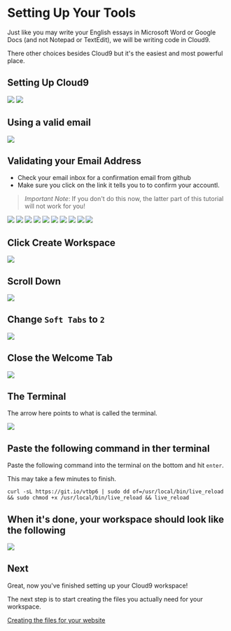 # Setting Up Your Tools

Just like you may write your English essays in Microsoft Word or Google Docs (and not Notepad or TextEdit), we will be writing code in Cloud9.

There other choices besides Cloud9 but it's the easiest and most powerful place.

## Setting Up Cloud9

![](img/c9_v2_setup_1.png)
![](img/c9_v2_setup_2.png)

## Using a valid email
![](img/c9_v2_setup_3.png)

## Validating your Email Address

- Check your email inbox for a confirmation email from github
- Make sure you click on the link it tells you to to confirm your accountl.

> *Important Note*: If you don't do this now, the latter part of this tutorial will not work for you!

![](img/c9_v2_setup_4.png)
![](img/c9_v2_setup_5.png)
![](img/c9_v2_setup_6.png)
![](img/c9_v2_setup_7.png)
![](img/c9_v2_setup_8.png)
![](img/c9_v2_setup_9.png)
![](img/c9_v2_setup_10.png)
![](img/c9_v2_setup_11.png)
![](img/c9_v2_setup_12.png)
![](img/c9_v2_setup_13.png)

## Click Create Workspace
![](img/c9_v2_setup_14.png)

## Scroll Down
![](img/c9_v2_setup_16.png)

## Change `Soft Tabs` to `2`
![](img/c9_v2_setup_17.png)

## Close the Welcome Tab
![](img/c9_closed_welcome_tab.png)

## The Terminal
The arrow here points to what is called the terminal.

![](img/c9_v2_setup_18.png)

## Paste the following command in ther terminal
Paste the following command into the terminal on the bottom and hit `enter`. 

This may take a few minutes to finish.

    curl -sL https://git.io/vtbp6 | sudo dd of=/usr/local/bin/live_reload && sudo chmod +x /usr/local/bin/live_reload && live_reload

## When it's done, your workspace should look like the following

![](img/c9_live_reload_installed.png)

## Next

Great, now you've finished setting up your Cloud9 workspace!

The next step is to start creating the files you actually need for your workspace.

[Creating the files for your website](file_creation.md)
